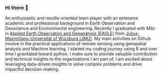 ### Hi there 👋

An enthusiastic and results-oriented team player with an extensive academic and professional background in Earth Observation and Geoscience and Environmental engineering. Recently I graduated with MSc in [Applied Earth Observation and Geoanalysis (EAGLE)](http://eagle-science.org/) from [Julius-Maximilians-Universität of Würzburg (JMU)](https://www.uni-wuerzburg.de/en/home/). My main activities on Github involve in the practical applications of remote sensing using geospatial analysis and Machine learning. I started my coding journey using R and over time I gravitated toward python. 
I make sure to provide valuable contribution and technical insights to the organizations I am part of. I am excited about leveraging data-driven insights to solve complex problems and drive impactful decision-making.
